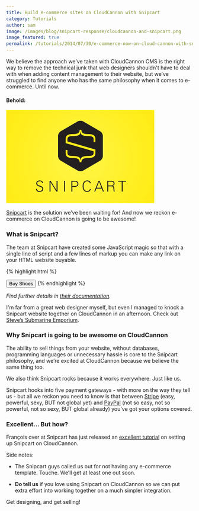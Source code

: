 ```yaml
---
title: Build e-commerce sites on CloudCannon with Snipcart
category: Tutorials
author: sam
image: /images/blog/snipcart-response/cloudcannon-and-snipcart.png
image_featured: true
permalink: /tutorials/2014/07/30/e-commerce-now-on-cloud-cannon-with-snipcart.html
---
```


We believe the approach we’ve taken with CloudCannon CMS is the right way to remove the technical junk that web designers shouldn't have to deal with when adding content management to their website, but we’ve struggled to find anyone who has the same philosophy when it comes to e-commerce. Until now.

#### Behold:

![Snipcart logo](/images/blog/snipcart-response/snipcart.png)

[Snipcart](http://www.snipcart.com) is the solution we’ve been waiting for! And now we reckon e-commerce on CloudCannon is going to be awesome!

### What is Snipcart?

The team at Snipcart have created some JavaScript magic so that with a single line of script and a few lines of markup you can make any link on your HTML website buyable.

{% highlight html %}
<script type="text/javascript"
  id="snipcart"
  src="https://app.snipcart.com/scripts/snipcart.js"
  data-api-key="{YOUR_API_KEY}">
</script>

<button class="snipcart-add-item"
  data-item-id="42"
  data-item-name="Shoes"
  data-item-price="10.00"
  data-item-url="/store">
  Buy Shoes
</button>
{% endhighlight %}

*Find further details in [their documentation](http://docs.snipcart.com/getting-started/installation).*

I'm far from a great web designer myself, but even I managed to knock a Snipcart website together on CloudCannon in an afternoon. Check out [Steve’s Submarine Emporium](http://sse.cloudvent.net/).

### Why Snipcart is going to be awesome on CloudCannon

The ability to sell things from your website, without databases, programming languages or unnecessary hassle is core to the Snipcart philosophy, and we’re excited at CloudCannon because we believe the same thing too.

We also think Snipcart rocks because it works everywhere. Just like us.

Snipcart hooks into five payment gateways - with more on the way they tell us - but all we reckon you need to know is that between [Stripe](https://stripe.com/) (easy, powerful, sexy, BUT not global yet) and [PayPal](https://www.paypal.com/) (not so easy, not so powerful, not so sexy, BUT global already) you’ve got your options covered.

### Excellent... But how?

François over at Snipcart has just released an [excellent tutorial](https://snipcart.com/blog/how-to-sell-online-with-cloudcannon) on setting up Snipcart on CloudCannon.

Side notes:

- The Snipcart guys called us out for not having any e-commerce template. Touche. We’ll get at least one out soon.

- **Do tell us** if you love using Snipcart on CloudCannon so we can put extra effort into working together on a much simpler integration.

Get designing, and get selling!
